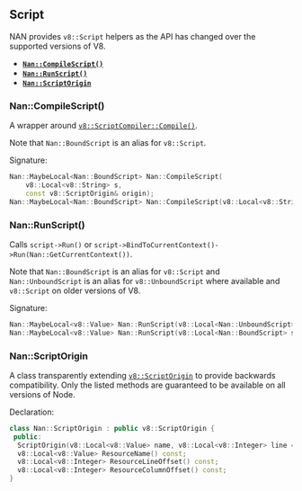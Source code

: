 <!-- Optimized: 2025-10-06 -->
<!-- RPM: 1.6.2.1.1.6.2.1_script_20251006 -->
<!-- Session: E2E RPM DNA Application -->
<!-- AOM: RND (Reggie & Dro) -->
<!-- COI: TECHNOLOGY -->
<!-- RPM: HIGH -->
<!-- ACTION: BUILD -->

## Script

NAN provides `v8::Script` helpers as the API has changed over the supported versions of V8.

- <a href="#api_nan_compile_script"><b><code>Nan::CompileScript()</code></b></a>
- <a href="#api_nan_run_script"><b><code>Nan::RunScript()</code></b></a>
- <a href="#api_nan_script_origin"><b><code>Nan::ScriptOrigin</code></b></a>

<a name="api_nan_compile_script"></a>

### Nan::CompileScript()

A wrapper around [`v8::ScriptCompiler::Compile()`](https://v8docs.nodesource.com/node-8.16/da/da5/classv8_1_1_script_compiler.html#a93f5072a0db55d881b969e9fc98e564b).

Note that `Nan::BoundScript` is an alias for `v8::Script`.

Signature:

```c++
Nan::MaybeLocal<Nan::BoundScript> Nan::CompileScript(
    v8::Local<v8::String> s,
    const v8::ScriptOrigin& origin);
Nan::MaybeLocal<Nan::BoundScript> Nan::CompileScript(v8::Local<v8::String> s);
```

<a name="api_nan_run_script"></a>

### Nan::RunScript()

Calls `script->Run()` or `script->BindToCurrentContext()->Run(Nan::GetCurrentContext())`.

Note that `Nan::BoundScript` is an alias for `v8::Script` and `Nan::UnboundScript` is an alias for `v8::UnboundScript` where available and `v8::Script` on older versions of V8.

Signature:

```c++
Nan::MaybeLocal<v8::Value> Nan::RunScript(v8::Local<Nan::UnboundScript> script)
Nan::MaybeLocal<v8::Value> Nan::RunScript(v8::Local<Nan::BoundScript> script)
```

<a name="api_nan_script_origin"></a>

### Nan::ScriptOrigin

A class transparently extending [`v8::ScriptOrigin`](https://v8docs.nodesource.com/node-16.0/db/d84/classv8_1_1_script_origin.html#pub-methods)
to provide backwards compatibility. Only the listed methods are guaranteed to
be available on all versions of Node.

Declaration:

```c++
class Nan::ScriptOrigin : public v8::ScriptOrigin {
 public:
  ScriptOrigin(v8::Local<v8::Value> name, v8::Local<v8::Integer> line = v8::Local<v8::Integer>(), v8::Local<v8::Integer> column = v8::Local<v8::Integer>())
  v8::Local<v8::Value> ResourceName() const;
  v8::Local<v8::Integer> ResourceLineOffset() const;
  v8::Local<v8::Integer> ResourceColumnOffset() const;
}
```
